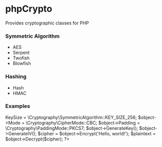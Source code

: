 # phpCrypto
Provides cryptographic classes for PHP

### Symmetric Algorithm
- AES
- Serpent
- Twofish
- Blowfish

### Hashing
- Hash
- HMAC

### Examples
<?php

$object = \Cryptography\AES::Create();

$object->KeySize = \Cryptography\SymmetricAlgorithm::KEY_SIZE_256;

$object->Mode = \Cryptography\CipherMode::CBC;

$object->Padding = \Cryptography\PaddingMode::PKCS7;

$object->GenerateKey();

$object->GenerateIV();

$cipher = $object->Encrypt('Hello, world!');

$plaintext = $object->Decrypt($cipher);

?>
